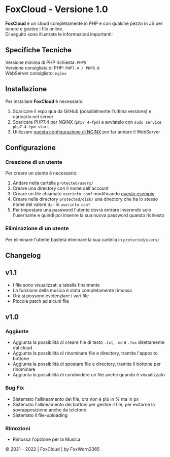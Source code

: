 # FoxCloud - Versione 1.0
**FoxCloud** è un cloud completamente in PHP e con qualche pezzo in JS per tenere e gestire i file online.<br>
Di seguito sono illustrate le informazioni importanti:

## Specifiche Tecniche
Versione minima di PHP richiesta: `PHP5`<br>
Versione consigliata di PHP: `PHP7.4 / PHP8.0`<br>
WebServer consigliato: `nginx`

## Installazione
Per installare **FoxCloud** è necessario:
1) Scaricare il repo qua da GitHub (possibilmente l'ultima versione) e caricarlo nel server
2) Scaricare PHP7.4 per NGINX (`php7.4-fpm`) e avviatelo con `sudo service php7.4-fpm start`
3) Utilizzare [questa configurazione di NGINX](https://fcosma.it/FoxCloud/config/nginx/example) per far andare il WebServer

## Configurazione
### Creazione di un utente
Per creare un utente è necessario:
1) Andare nella cartella `protected/users/`
2) Creare una directory con il nome dell'account
3) Creare un file chiamato `userinfo.conf` modificando [questo esempio](https://fcosma.it/FoxCloud/config/user/example)
4) Creare nella directory `protected/disk/` una directory che ha lo stesso nome del valore `dir` in `userinfo.conf`
5) Per impostare una password l'utente dovrà entrare inserendo solo l'username e quindi poi inserire la sua nuova password quando richiesto
### Eliminazione di un utente
Per eliminare l'utente basterà eliminare la sua cartella in `protected/users/`


## **Changelog**
## v1.1
- I file sono visualizzati a tabella finalmente
- La funzione della musica è stata completamente rimossa
- Ora si possono evidenziare i vari file
- Piccola patch ad alcuni file

## v1.0
### Aggiunte
- Aggiunta la possibilità di creare file di testo `.txt`, `.md` e `.fox` direttamente dal cloud
- Aggiunta la possibilità di rinominare file e directory, tramite l'apposito bottone
- Aggiunta la possibilità di spostare file e directory, tramite il bottone per rinominare
- Aggiunta la possibilità di condividere un file anche quando è visualizzato
### Bug Fix
- Sistemato l'allineamento dei file, ora non è più in % ma in px
- Sistemato l'allineamento dei bottoni per gestire il file, per evitarne la sovrapposizione anche da telefono
- Sistemato il file-uploading
### Rimozioni
- Rimossa l'opzione per la Musica


&copy; 2021 - 2022 | FoxCloud | by FoxWorn3365
